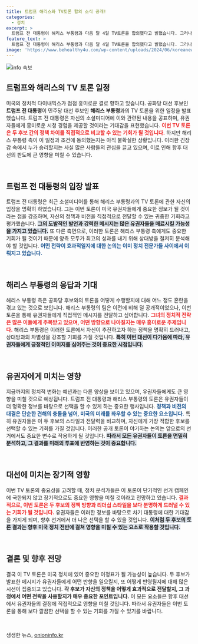 ```yaml
---
title: 트럼프 해리스와 TV토론 합의 소식 공개!
categories:
  - 정치
excerpt: >
  트럼프 전 대통령이 해리스 부통령과 다음 달 4일 TV토론을 합의했다고 밝혔습니다. 그러나 해리스 측의 동의 여부는 아직 불투명해, 귀추가 주목됩니다!
feature_text: >
  트럼프 전 대통령이 해리스 부통령과 다음 달 4일 TV토론을 합의했다고 밝혔습니다. 그러나 해리스 측의 동의 여부는 아직 불투명해, 귀추가 주목됩니다!
image: 'https://www.behealthy4u.com/wp-content/uploads/2024/06/koreanews.jpg'
---
```


<p><img src="https://www.behealthy4u.com/wp-content/uploads/2024/06/koreanews.jpg" alt="info 속보" /></p>

<h2 data-ke-size="size26">트럼프와 해리스의 TV 토론 일정</h2>

<p data-ke-size="size16">미국의 정치적 다이내믹스가 점점 흥미로운 결로 향하고 있습니다. 공화당 대선 후보인 <b>트럼프 전 대통령</b>이 민주당 대선 후보인 <b>해리스 부통령</b>과의 TV 토론을 위한 일정을 발표했습니다. 트럼프 전 대통령은 자신의 소셜미디어에 이와 관련된 내용을 공표하며, 유권자들에게 흥미로운 시청 경험을 제공할 것이라는 기대감을 표현했습니다. <b><span style="color: #ee2323;">이번 TV 토론은 두 후보 간의 정책 차이를 직접적으로 비교할 수 있는 기회가 될 것입니다.</span></b> 하지만 해리스 부통령 측이 이 일정과 조건에 동의했는지는 아직 불확실한 상황입니다. 이러한 긴장감 속에서 누가 승리할지는 사실 많은 사람들의 관심을 끌고 있으며, 이로 인해 향후 대선의 판도에 큰 영향을 미칠 수 있습니다.</p>

<p data-ke-size="size16">&nbsp;</p>

<h2 data-ke-size="size26">트럼프 전 대통령의 입장 발표</h2>

<p data-ke-size="size16">트럼프 전 대통령은 최근 소셜미디어를 통해 해리스 부통령과의 TV 토론에 관한 자신의 입장을 명확히 하였습니다. 그는 이번 토론이 미국 유권자들에게 중요한 정보가 될 것이라는 점을 강조하며, 자신의 정책과 비전을 직접적으로 전달할 수 있는 귀중한 기회라고 평가했습니다. <b><span style="background-color: #21538527;">그의 도발적인 발언과 강력한 메시지는 많은 유권자들을 매료시킬 가능성을 가지고 있습니다.</span></b> 또 다른 측면으로, 이러한 토론은 해리스 부통령 측에게도 중요한 기회가 될 것이기 때문에 양측 모두가 최고의 성과를 내기 위해 상대방을 철저히 분석해야 할 것입니다. <b><span style="color: #1a5490;">어떤 전략이 효과적일지에 대한 논의는 이미 정치 전문가들 사이에서 이뤄지고 있습니다.</span></b></p>

<p data-ke-size="size16">&nbsp;</p>

<h2 data-ke-size="size26">해리스 부통령의 응답과 기대</h2>

<p data-ke-size="size16">해리스 부통령 측은 공화당 후보와의 토론을 어떻게 수행할지에 대해 어느 정도 혼란을 겪고 있는 것으로 보입니다. 해리스 부통령의 팀은 이전에 비해 덜 공개적이었으나, 이번 토론을 통해 유권자들에게 직접적인 메시지를 전달하고 싶어합니다. <b><span style="color: #ee2323;">그녀의 정치적 전략은 많은 이들에게 주목받고 있으며, 어떤 방향으로 나아질지는 매우 흥미로운 주제입니다.</span></b> 해리스 부통령은 이러한 토론에서 자신이 추진하고자 하는 정책을 명확히 드러내고, 상대방과의 차별성을 강조할 기회를 가질 것입니다. <b><span style="background-color: #21538527;">특히 이번 대선이 다가옴에 따라, 유권자들에게 긍정적인 이미지를 심어주는 것이 중요한 시점입니다.</span></b></p>

<p data-ke-size="size16">&nbsp;</p>

<h2 data-ke-size="size26">유권자에게 미치는 영향</h2>

<p data-ke-size="size16">지금까지의 정치적 변화는 예년과는 다른 양상을 보이고 있으며, 유권자들에게도 큰 영향을 미칠 것으로 예상됩니다. 트럼프 전 대통령과 해리스 부통령의 토론은 유권자들이 더 명확한 정보를 바탕으로 선택을 할 수 있게 하는 중요한 행사입니다. <b><span style="color: #1a5490;">정책과 비전의 대결은 단순한 견해의 충돌을 넘어, 미국의 미래를 좌우할 수 있는 중요한 요소입니다.</span></b> 특히 유권자들은 이 두 후보의 스타일과 전달력을 비교하며, 자신에게 가장 적합한 후보를 선택할 수 있는 기회를 가질 것입니다. 이러한 공개 토론이 야기하는 논의는 앞으로의 선거에서도 중요한 변수로 작용하게 될 것입니다. <b><span style="background-color: #21538527;">따라서 모든 유권자들이 토론을 면밀히 분석하고, 그 결과를 미래의 투표에 반영하는 것이 중요합니다.</span></b></p>

<p data-ke-size="size16">&nbsp;</p>

<h2 data-ke-size="size26">대선에 미치는 장기적 영향</h2>

<p data-ke-size="size16">이번 TV 토론의 중요성을 고려할 때, 정치 분석가들은 이 토론이 단기적인 선거 캠페인에 국한되지 않고 장기적으로도 중요한 영향을 미칠 것이라고 전망하고 있습니다. <b><span style="color: #ee2323;">결과적으로, 이번 토론은 두 후보의 정책 방향과 리더십 스타일을 보다 분명하게 드러낼 수 있는 기회가 될 것입니다.</span></b> 유권자들은 이러한 정보를 바탕으로 차기 대통령에 대한 기대감을 가지게 되며, 향후 선거에서 더 나은 선택을 할 수 있을 것입니다. <b><span style="background-color: #21538527;">이처럼 두 후보의 토론 결과는 향후 미국 정치 전반에 걸쳐 영향을 미칠 수 있는 요소로 작용할 것입니다.</span></b></p>

<p data-ke-size="size16">&nbsp;</p>

<h2 data-ke-size="size26">결론 및 향후 전망</h2>

<p data-ke-size="size16">결국 이 TV 토론은 미국 정치에 있어 중요한 이정표가 될 가능성이 높습니다. 두 후보가 발표한 메시지가 유권자들에게 어떤 반향을 일으킬지, 또 어떻게 반영될지에 대해 많은 시선이 집중되고 있습니다. <b><span style="1a5490;">각 후보가 자신의 정책을 어떻게 효과적으로 전달할지, 그 과정에서 어떤 전략을 사용할지가 매우 중요한 포인트입니다.</span></b> 이 모든 요소들은 향후 대선에서 유권자들의 결정에 직접적으로 영향을 미칠 것입니다. 따라서 유권자들은 이번 토론을 통해 보다 깔끔한 선택을 할 수 있는 기회를 가질 수 있기를 바랍니다.</p>

<p data-ke-size="size16">&nbsp;</p>
생생한 뉴스, <a href="https://onioninfo.kr" rel="dofollow">onioninfo.kr</a>


